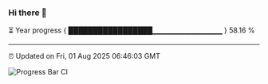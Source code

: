 ### Hi there 👋

⏳ Year progress { █████████████████▁▁▁▁▁▁▁▁▁▁▁▁▁ } 58.16 %

---

⏰ Updated on Fri, 01 Aug 2025 06:46:03 GMT

![Progress Bar CI](https://github.com/DhruviPatel157/GitHub-Actions-Demo/workflows/Progress%20Bar%20CI/badge.svg)
